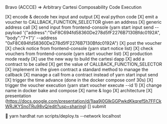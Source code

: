 Bravo (ACCCE) => Arbitrary Cartesi Composability Code Execution

[X] encode & decode hex input and output
[X] eval python code
[X] emit a voucher to CALLBACK_FUNCTION_SELECTOR given an address
[X] generic address call
[X] send input from frontend-console (yarn start input send --payload '{"address":"0xF8C694fd58360De278d5fF2276B7130Bfdc0192A", "body":"7+1"}' --address "0xF8C694fd58360De278d5fF2276B7130Bfdc0192A")
[X] post the voucher
[X] check notice from frontend-console (yarn start notice list)
[X] check vouchers from frontend-console (yarn start voucher list)
[X] production mode ready
[X] use the new way to build the cartesi dapp
[X] add a contract to be called
[X] get the value of CALLBACK_FUNCTION_SELECTOR
[X] implement in the given contract a standard method to manage the callback
[X] manage a call from a contract instead of yarn start input send
[X] trigger the time advance (done in the docker compose conf 30s)
[X] trigger the voucher execution (yarn start voucher execute --id 1)
[X] change name in docker bake and compose
[X] name & logo
[X] architecture
[X] presentation (https://docs.google.com/presentation/d/1laa9j0GIkGGPwkdKkqref5h7FFCkWRJKYSnoTRu98vQ/edit?usp=sharing)
[] submit


💩  yarn hardhat run scripts/deploy.ts --network localhost